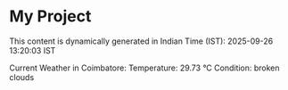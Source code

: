 # My Project

This content is dynamically generated in Indian Time (IST): 2025-09-26 13:20:03 IST


Current Weather in Coimbatore:
Temperature: 29.73 °C
Condition: broken clouds
